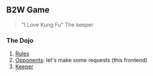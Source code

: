 ## B2W Game

> "I Love Kung Fu"
> The keeper

### The Dojo

1. [Rules](https://github.com/msausu/b2w-game-app-backend-java/blob/master/app/game-planet-service-api/src/site/markdown/specs.md)
2. [Opponents](app/): let's make some requests (this frontend)
3. [Keeper](https://github.com/msausu/b2w-game-app-backend-java/blob/master/app/game-planet-service-api/src/site/markdown/choices-limitations.md)


